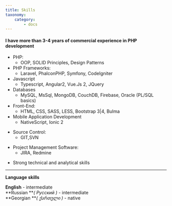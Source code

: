 ```yaml
---
title: Skills
taxonomy:
    category:
        - docs
---
```


#### I have more than 3-4 years of commercial experience in PHP development


 + PHP:
   - OOP, SOLID Principles, Design Patterns
 + PHP Frameworks:
    - Laravel, PhalconPHP, Symfony, CodeIgniter
 + Javascript
   - Typescript, Angular2, Vue.Js 2, JQuery
 + Databases
   - MySQL, MsSql, MongoDB, CouchDB, Firebase, Oracle (PL/SQL basics)
 + Front-End:
   - HTML, CSS, SASS, LESS, Bootstrap 3|4, Bulma
 + Mobile Application Development
   - NativeScript, Ionic 2
 - Source Control:
   - GIT,SVN
 + Project Management Software:
   - JIRA, Redmine
 - Strong technical and analytical skills



---

 **Language skills**

**English** - intermediate              
**Russian **_( Русский )_ - intermediate                
**Georgian **_( ქართული )_ - native                      
